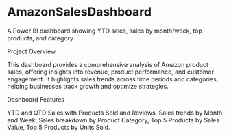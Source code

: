 # AmazonSalesDashboard
A Power BI dashboard showing YTD sales, sales by month/week, top products, and category

Project Overview 

This dashboard provides a comprehensive analysis of Amazon product sales, offering insights into revenue, product performance, and customer engagement. It highlights sales trends across time periods and categories, helping businesses track growth and optimize strategies.

Dashboard Features

YTD and QTD Sales with Products Sold and Reviews,
Sales trends by Month and Week,
Sales breakdown by Product Category,
Top 5 Products by Sales Value,
Top 5 Products by Units Sold.
